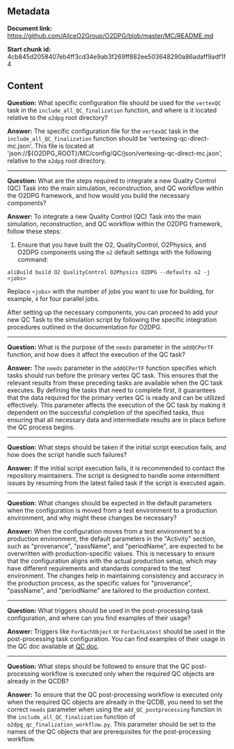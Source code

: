 ## Metadata

**Document link:** https://github.com/AliceO2Group/O2DPG/blob/master/MC/README.md

**Start chunk id:** 4cb845d2058407eb4ff3cd34e9ab3f269ff882ee503648290a86adaff9adf1f4

## Content

**Question:** What specific configuration file should be used for the `vertexQC` task in the `include_all_QC_finalization` function, and where is it located relative to the `o2dpg` root directory?

**Answer:** The specific configuration file for the `vertexQC` task in the `include_all_QC_finalization` function should be 'vertexing-qc-direct-mc.json'. This file is located at 'json://${O2DPG_ROOT}/MC/config/QC/json/vertexing-qc-direct-mc.json', relative to the `o2dpg` root directory.

---

**Question:** What are the steps required to integrate a new Quality Control (QC) Task into the main simulation, reconstruction, and QC workflow within the O2DPG framework, and how would you build the necessary components?

**Answer:** To integrate a new Quality Control (QC) Task into the main simulation, reconstruction, and QC workflow within the O2DPG framework, follow these steps:

1. Ensure that you have built the O2, QualityControl, O2Physics, and O2DPG components using the `o2` default settings with the following command:
```
aliBuild build O2 QualityControl O2Physics O2DPG --defaults o2 -j <jobs>
```
Replace `<jobs>` with the number of jobs you want to use for building, for example, `4` for four parallel jobs.

After setting up the necessary components, you can proceed to add your new QC Task to the simulation script by following the specific integration procedures outlined in the documentation for O2DPG.

---

**Question:** What is the purpose of the `needs` parameter in the `addQCPerTF` function, and how does it affect the execution of the QC task?

**Answer:** The `needs` parameter in the `addQCPerTF` function specifies which tasks should run before the primary vertex QC task. This ensures that the relevant results from these preceding tasks are available when the QC task executes. By defining the tasks that need to complete first, it guarantees that the data required for the primary vertex QC is ready and can be utilized effectively. This parameter affects the execution of the QC task by making it dependent on the successful completion of the specified tasks, thus ensuring that all necessary data and intermediate results are in place before the QC process begins.

---

**Question:** What steps should be taken if the initial script execution fails, and how does the script handle such failures?

**Answer:** If the initial script execution fails, it is recommended to contact the repository maintainers. The script is designed to handle some intermittent issues by resuming from the latest failed task if the script is executed again.

---

**Question:** What changes should be expected in the default parameters when the configuration is moved from a test environment to a production environment, and why might these changes be necessary?

**Answer:** When the configuration moves from a test environment to a production environment, the default parameters in the "Activity" section, such as "provenance", "passName", and "periodName", are expected to be overwritten with production-specific values. This is necessary to ensure that the configuration aligns with the actual production setup, which may have different requirements and standards compared to the test environment. The changes help in maintaining consistency and accuracy in the production process, as the specific values for "provenance", "passName", and "periodName" are tailored to the production context.

---

**Question:** What triggers should be used in the post-processing task configuration, and where can you find examples of their usage?

**Answer:** Triggers like `ForEachObject` or `ForEachLatest` should be used in the post-processing task configuration. You can find examples of their usage in the QC doc available at [QC doc](https://github.com/AliceO2Group/QualityControl/blob/master/doc/PostProcessing.md#more-examples).

---

**Question:** What steps should be followed to ensure that the QC post-processing workflow is executed only when the required QC objects are already in the QCDB?

**Answer:** To ensure that the QC post-processing workflow is executed only when the required QC objects are already in the QCDB, you need to set the correct `needs` parameter when using the `add_QC_postprocessing` function in the `include_all_QC_finalization` function of `o2dpg_qc_finalization_workflow.py`. This parameter should be set to the names of the QC objects that are prerequisites for the post-processing workflow.